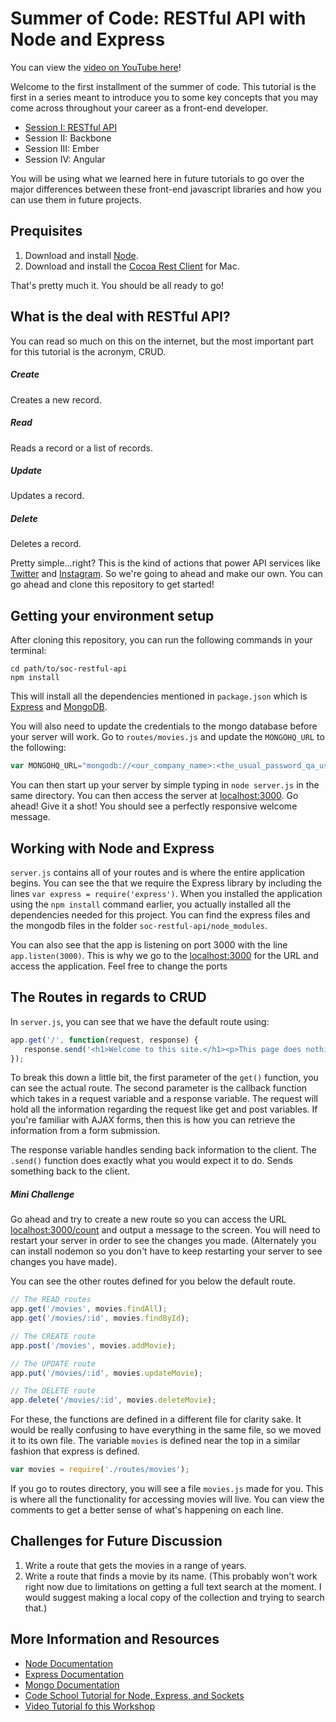 # Summer of Code: RESTful API with Node and Express

You can view the [video on YouTube here](http://youtu.be/ZvmI3_pg97M)!

Welcome to the first installment of the summer of code. This tutorial is the first in a series meant to introduce you to some key concepts that you may come across throughout your career as a front-end developer.

* [Session I: RESTful API](http://github.com/hacktaros/soc-restful-api)
* Session II: Backbone
* Session III: Ember
* Session IV: Angular

You will be using what we learned here in future tutorials to go over the major differences between these front-end javascript libraries and how you can use them in future projects.

## Prequisites
1. Download and install [Node](http://nodejs.org).
2. Download and install the [Cocoa Rest Client](https://code.google.com/p/cocoa-rest-client/) for Mac. 

That's pretty much it. You should be all ready to go!

## What is the deal with RESTful API?
You can read so much on this on the internet, but the most important part for this tutorial is the acronym, CRUD.

##### Create
Creates a new record.

##### Read
Reads a record or a list of records.

##### Update
Updates a record.

##### Delete
Deletes a record.

Pretty simple...right? This is the kind of actions that power API services like [Twitter](https://dev.twitter.com/docs/api/1.1) and [Instagram](http://instagram.com/developer/api-console/). So we're going to ahead and make our own. You can go ahead and clone this repository to get started!

## Getting your environment setup
After cloning this repository, you can run the following commands in your terminal:

```
cd path/to/soc-restful-api
npm install
```

This will install all the dependencies mentioned in `package.json` which is [Express](http://expressjs.com) and [MongoDB](https://www.mongodb.org). 

You will also need to update the credentials to the mongo database before your server will work. Go to `routes/movies.js` and update the `MONGOHQ_URL` to the following:

```javascript
var MONGOHQ_URL="mongodb://<our_company_name>:<the_usual_password_qa_uses>@oceanic.mongohq.com:10002/movies"
```

You can then start up your server by simple typing in `node server.js` in the same directory. You can then access the server at <localhost:3000>. Go ahead! Give it a shot! You should see a perfectly responsive welcome message.

## Working with Node and Express
`server.js` contains all of your routes and is where the entire application begins. You can see the that we require the Express library by including the lines `var express = require('express')`. When you installed the application using the `npm install` command earlier, you actually installed all the dependencies needed for this project. You can find the express files and the mongodb files in the folder `soc-restful-api/node_modules`.

You can also see that the app is listening on port 3000 with the line `app.listen(3000)`. This is why we go to the <localhost:3000> for the URL and access the application. Feel free to change the ports 

## The Routes in regards to CRUD
In `server.js`, you can see that we have the default route using: 

```javascript
app.get('/', function(request, response) { 
   response.send('<h1>Welcome to this site.</h1><p>This page does nothing but show this message.</p>'); 
});
```

To break this down a little bit, the first parameter of the `get()` function, you can see the actual route. The second parameter is the callback function which takes in a request variable and a response variable. The request will hold all the information regarding the request like get and post variables. If you're familiar with AJAX forms, then this is how you can retrieve the information from a form submission.

The response variable handles sending back information to the client. The `.send()` function does exactly what you would expect it to do. Sends something back to the client.

##### Mini Challenge
Go ahead and try to create a new route so you can access the URL <localhost:3000/count> and output a message to the screen. You will need to restart your server in order to see the changes you made. (Alternately you can install nodemon so you don't have to keep restarting your server to see changes you have made).

You can see the other routes defined for you below the default route.

```javascript
// The READ routes
app.get('/movies', movies.findAll);
app.get('/movies/:id', movies.findById);

// The CREATE route
app.post('/movies', movies.addMovie);

// The UPDATE route
app.put('/movies/:id', movies.updateMovie);

// The DELETE route
app.delete('/movies/:id', movies.deleteMovie);
```

For these, the functions are defined in a different file for clarity sake. It would be really confusing to have everything in the same file, so we moved it to its own file. The variable `movies` is defined near the top in a similar fashion that express is defined.

```javascript
var movies = require('./routes/movies');
````

If you go to routes directory, you will see a file `movies.js` made for you. This is where all the functionality for accessing movies will live. You can view the comments to get a better sense of what's happening on each line.

## Challenges for Future Discussion
1. Write a route that gets the movies in a range of years.
2. Write a route that finds a movie by its name. (This probably won't work right now due to limitations on getting a full text search at the moment. I would suggest making a local copy of the collection and trying to search that.)

## More Information and Resources
* [Node Documentation](http://nodejs.org/api/)
* [Express Documentation](http://expressjs.com/4x/api.html)
* [Mongo Documentation](http://docs.mongodb.org/manual/)
* [Code School Tutorial for Node, Express, and Sockets](https://www.codeschool.com/courses/real-time-web-with-nodejs)
* [Video Tutorial fo this Workshop](http://vimeo.com/95171212)

